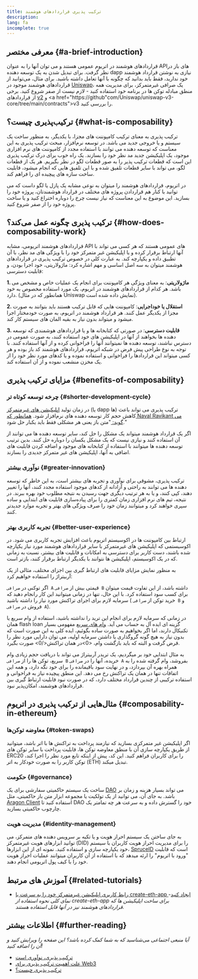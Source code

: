 ```yaml
---
title: ترکیب پذیری قراردادهای هوشمند
description:
lang: fa
incomplete: true
---
```


## معرفی مختصر {#a-brief-introduction}

قراردادهای هوشمند در اتریوم عمومی هستند و می توان آنها را به عنوان APIهای باز در نظر گرفت. برای تبدیل شدن به یک توسعه دهنده dapp نیازی به نوشتن قرارداد هوشمند خود ندارید، فقط باید بدانید که چگونه با آنها تعامل داشته باشید. برای مثال، می‌توانید از قراردادهای هوشمند موجود در [Uniswap](https://uniswap.exchange/swap)، یک صرافی غیرمتمرکز، برای مدیریت همه منطق مبادله توکن ها در برنامه خود استفاده کنید - لازم نیست از صفر شروع کنید. برخی از قراردادهای [v2](https://github.com/Uniswap/uniswap-v2-core/tree/master/contracts) و <a href="https://github"com/Uniswap/uniswap-v3-core/tree/main/contracts">v3</a> را بررسی کنید.

## ترکیب‌پذیری چیست؟ {#what-is-composability}

ترکیب پذیری به معنای ترکیب کامپوننت های مجزا، با یکدیگر، به منظور ساخت یک سیستم و یا خروجی جدید می باشد. در توسعه نرم‌افزار، مبحث ترکیب پذیری به این معناست که توسعه دهنده می توانند با استفاده مجدد از کامپوننت های نرم افزاری موجود، یک اپلیکیشن جدید مد نظر خود را بسازند. یک راه خوب برای درک ترکیب پذیری این است که قطعات ترکیب پذیر را به صور قطعات لگو در نظر بگیریم. هر یک از قطعات لگو، می تواند با سایر قطعات تلفیق شده و با این تلفیق هایی که انجام میشود، قابلیت ساخت سازه های پیچیده ای را فراهم کند.

در اتریوم، قراردادهای هوشمند را میتوان به نوعی مشابه یک پازل یا لگو داست که می توانید با کنار هم قراردادن پروژه های مختلف در قرارداد هوشمندتان، پروژه خود را بسازید. این موضوع به این معناست که نیاز نیست چرخ را دوباره اختراع کنید و یا ساخت پروژه خود را از صفر شروع کنید.

## ترکیب پذیری چگونه عمل می‌کند؟ {#how-does-composability-work}

قراردادهای هوشمند اتریومی، مشابه API های عمومی هستند که هر کسی می تواند با آنها ارتباط برقرار کرده و یا اپلیکیشن غیر متمرکز خود را با ویژگی های مد نظر، با آن تطبیق داده و یکپارچه کند. به عبارت کلی در خصوص ترکیب پذیری در قراردادهای هوشمند میتوان به سه اصل اساسی و مهم اشاره کرد: ماژولاریتی، خود اجرا بودن، و قابلیت دسترسی:

**1. ماژولاریتی**: به معنای ویژگی هر کامپوننت برای انجام یک عملیات خاص و مشخص می باشد. هر کدام از قراردادهای هوشمند در اتریوم، یک مورد استفاده مخصوص به خود دارد. (همانطور که در مثال Uniswap نمایش داده شده است).

**2. استقلال یا خوداجرایی**: کامپوننت هایی که قابل ترکیب هستند باید بتوانند به صورت مجزا از یکدیگر عمل کنند. هر قرارداد هوشمند در اتریوم، به صورت خودمختار اجرا میشود و میتواند بدون نیاز به بقیه المان های سیستم کار کند.

**3. قابلیت دسترسی**: در صورتی که کتابخانه ها و یا قراردادهای هوشمندی که توسعه دهنده ها بخواهند از آنها در اپلیکیشن های خود استفاده کنند، به صورت عمومی در دسترس نباشند، توسعه دهنده ها نمیتوانند آنها را فراخوانی کرده و از آنها استفاده کنند. با توجه به نوع طراحی پیش فرض در شبکه اتریوم، قراردادهای هوشمند کد باز بوده و هر کسی میتواند این قراردادها را فراخوانی و استفاده نموده و یا کدهای مورد نظر خود را از یک مخزن منشعب نموده و از آن استفاده کند.

## مزایای ترکیب پذیری {#benefits-of-composability}

### چرخه توسعه کوتاه تر {#shorter-development-cycle}

در زمان تولید [اپلیکیشن های غیرمتمرکز](/dapps/#what-are-dapps) (یا dapp ها) ترکیب پذیری می تواند باعث کاهش حجم کار توسعه دهنده های نرم‌افزار شود. [همانطور که Naval Ravikant می گوید: ](https://twitter.com/naval/status/1444366754650656770) "متن باز یعنی هر مشکلی فقط باید یکبار حل شود."

اگر یک قرارداد هوشمند میتواند یک مشکل را حل کند، سایر توسعه دهنده ها می توانند از آن استفاده کنند و نیازی نیست که یک مشکل یکسان را دوباره حل کنند. بدین ترتیب توسعه دهنده ها میتوانند با استفاده از کتابخانه های موجود و اضافه کردن قابلیت های اضافی به آنها، اپلیکیشن های غیر متمرکز جدیدی را بسازند.

### نوآوری بیشتر {#greater-innovation}

ترکیب پذیری، مشوقی برای نوآوری و تجربه های بیشتر است، به این خاطر که توسعه دهنده ها می توانند به راحتی و آزادانه از کدهای موجود استفاده مجدد کنند، آنها را تغییر دهند، کپی کنند، و یا به هر ترتیب دیگری جهت رسیدن به نتیجه مطلوب خود بهره ببرند. در نتیجه، تیم های نرم افزاری زمان کمتری را برای پیاده‌سازی قابلیت های ابتدایی و ساده سپری خواهند کرد و میتوانند زمان خود را صرف ویژگی های بهتر و تجربه موارد جدیدتر کنند.

### تجربه کاربری بهتر {#better-user-experience}

ارتباط بین کامپوننت ها در اکوسیستم اتریوم باعث افزایش تجربه کاربری می شود. در اکوسیستمی که اپلیکیشن های غیرمتمرکز با سایر قراردادهای هوشمند مورد نیاز یکپارچه شده باشند، دست کاربر برای دسترسی به امکانات و قابلیت های بیشتر، نسبت به زمانی که در یک اکوسیستم، اپلیکیشن ها نتوانند با یکدیگر ارتباط برقرار کنند، بازتر است.

به منظور نمایش مزایای قابلیت های ارتباط گیری بین اجزای مختلف، مثالی از یک آربیتراژ را استفاده خواهیم کرد:

اگر توکنی در `صرافی A` قیمتی بیش از `صرافی B` داشته باشد، از این تفاوت قیمت میتوان برای کسب سود استفاده کرد. با این حال، تنها در زمانی میتوانید این کار رانجام دهید که سرمایه لازم برای اجرای تراکنش مورد نیاز را داشته باشید ( خرید توکن از `صرافی B` و فروش در `صرافی A`).

در زمانی که سرمایه لازم برای انجام این ترید را نداشته باشید، استفاده از وام سریع یا همان flash loan گزینه ای ایده آل به حساب می آید. [وام های سریع](/defi/#flash-loans) مفهومی بسیار تکنیکال دارند، اما اگر بخواهیم به صورت ساده بگوئیم، ایده کلی به این صورت است که بدون نیاز به هیچ گونه گروگذاری یا داشتن سرمایه اولیه، می توان دارایی مورد نظر را قرض گرفت و البته که باید بازگشت وام، <0>در همان تراکنش</0> صورت بگیرد.

به مثال ابتدایی خود بر میگردیم، یک تریدر آربیتراژ می تواند با دریافت حجم زیادی وام سریع، توکن ها را از `صرافی B` خریده، آنها را در `صرافی A` بفروشد، وام گرفته شده را به همراه بهره آن بپردازد، و در نهایت سود باقیمانده را برای خود نگه دارد، و همه این اتفاقات تنها در همان یک تراکنش رخ می دهد. این منطق پیچیده نیاز به فراخوانی و استفاده ترکیبی از چندین قرارداد مختلف دارد، که در صورت نبود قابلیت ارتباط گیری بین قراردادهای هوشمند، امکان‌پذیر نبود.

## مثال‌هایی از ترکیب پذیری در اتریوم {#composability-in-ethereum}

### معاوضه توکن‌ها {#token-swaps}

اگر اپلیکیشن غیر متمرکزی بسازید که نیازمند پرداخت به تراکنش ها با اتر باشد، میتوانید از طریق یکپارچه سازی آن با منطق معاوضه توکن ها، قابلیت پرداخت با سایر توکن های ERC20 را برای کاربران فراهم کنید. این کد، پیش از اینکه تابع مورد نظر را اجرا کند، توکن کاربر را به صورت خودکار به اتر (ETH) تبدیل میکند.

### حکومت {#governance}

ساخت یک سیستم حاکمیتی سفارشی برای یک [DAO](/dao/) می تواند بسیار هزینه و زمان بر باشد. به جای آن، می توانید از یک تولکیت یا مجموعه ابزار متن باز حاکمیتی، مثل [Aragon Client](https://client.aragon.org/) استفاده کنید تا DAO خود را گسترش داده و به سرعت هر چه تمامتر یک چارچوب حاکمیتی بسازید.

### مدیریت هویت {#identity-management}

به جای ساختن یک سیستم احراز هویت و یا تکیه بر سرویس دهنده های متمرکز، می توانید ابزارهای هویت غیرمتمرکز (DID) را برای مدیریت احراز هویت کاربران با سیستم خود یکپارچه سازی و استفاده کنید. نمونه ای از این ابزارها، [SpruceID](https://www.spruceid.com/) است که قابلیت "ورود با اتریوم" را ارئه میدهد که با استفاده از آن کاربران میتوانند عملیات احراز هویت خود را با کیف پول اتریومی انجام دهند.

## آموزش های مرتبط {#related-tutorials}

- [رابط کاربری اپلیکیشن غیرمتمرکز خود را به سرعت با create-eth-app ایجاد کنید](/developers/tutorials/kickstart-your-dapp-frontend-development-with-create-eth-app/)_- نمای کلی نحوه استفاده از create-eth-app برای ساخت اپلیکیشن ها که قراردادهای هوشمند نیز در آنها قابل استفاده هستند._

## اطلاعات بیشتر {#further-reading}

_آیا منبعی اجتماعی می‌شناسید که به شما کمک کرده باشد؟ این صفحه را ویرایش کنید و آن را اضافه کنید!_

- [ترکیب پذیری، نوآوری است](https://future.a16z.com/how-composability-unlocks-crypto-and-everything-else/)
- [علت اهمیت ترکیب پذیری برای Web3](https://hackernoon.com/why-composability-matters-for-web3)
- [ترکیب پذیری چیست؟](https://blog.aragon.org/what-is-composability/#:~:text=Aragon,connect%20to%20every%20other%20piece.)
